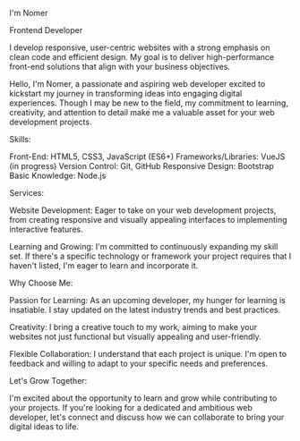 <!-- top section -->
I'm Nomer

Frontend Developer

I develop responsive, user-centric websites with a strong emphasis on clean code and efficient design. My goal is to deliver high-performance front-end solutions that align with your business objectives.

<!-- about section -->
Hello, I'm Nomer, a passionate and aspiring web developer excited to kickstart my journey in transforming ideas into engaging digital experiences. Though I may be new to the field, my commitment to learning, creativity, and attention to detail make me a valuable asset for your web development projects.

Skills:

Front-End: HTML5, CSS3, JavaScript (ES6+)
Frameworks/Libraries: VueJS (in progress)
Version Control: Git, GitHub
Responsive Design: Bootstrap
Basic Knowledge: Node.js

Services:

Website Development: Eager to take on your web development projects, from creating responsive and visually appealing interfaces to implementing interactive features.

Learning and Growing: I'm committed to continuously expanding my skill set. If there's a specific technology or framework your project requires that I haven't listed, I'm eager to learn and incorporate it.

Why Choose Me:

Passion for Learning: As an upcoming developer, my hunger for learning is insatiable. I stay updated on the latest industry trends and best practices.

Creativity: I bring a creative touch to my work, aiming to make your websites not just functional but visually appealing and user-friendly.

Flexible Collaboration: I understand that each project is unique. I'm open to feedback and willing to adapt to your specific needs and preferences.

Let's Grow Together:

I'm excited about the opportunity to learn and grow while contributing to your projects. If you're looking for a dedicated and ambitious web developer, let's connect and discuss how we can collaborate to bring your digital ideas to life.